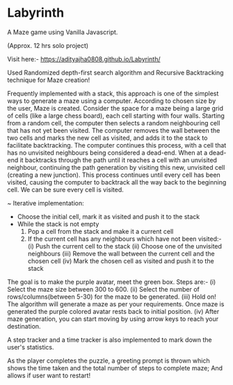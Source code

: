 # Labyrinth

A Maze game using Vanilla Javascript.

(Approx. 12 hrs solo project)

Visit here:- https://adityajha0808.github.io/Labyrinth/

Used Randomized depth-first search algorithm and Recursive Backtracking technique for Maze creation!

Frequently implemented with a stack, this approach is one of the simplest ways to generate a maze using a computer. According to chosen size by the user, Maze is created. Consider the space for a maze being a large grid of cells (like a large chess board), each cell starting with four walls. Starting from a random cell, the computer then selects a random neighbouring cell that has not yet been visited. The computer removes the wall between the two cells and marks the new cell as visited, and adds it to the stack to facilitate backtracking. The computer continues this process, with a cell that has no unvisited neighbours being considered a dead-end. When at a dead-end it backtracks through the path until it reaches a cell with an unvisited neighbour, continuing the path generation by visiting this new, unvisited cell (creating a new junction). This process continues until every cell has been visited, causing the computer to backtrack all the way back to the beginning cell. We can be sure every cell is visited.

~ Iterative implementation:

- Choose the initial cell, mark it as visited and push it to the stack
- While the stack is not empty
    1. Pop a cell from the stack and make it a current cell
    2. If the current cell has any neighbours which have not been visited:-
          (i) Push the current cell to the stack
          (ii) Choose one of the unvisited neighbours
          (iii) Remove the wall between the current cell and the chosen cell
          (iv) Mark the chosen cell as visited and push it to the stack
         
The goal is to make the purple avatar, meet the green box. Steps are:-
        (i) Select the maze size between 300 to 600.
        (ii) Select the number of rows/columns(between 5-30) for the maze to be generated.
        (iii) Hold on! The algorithm will generate a maze as per your requirements. Once maze is generated the purple colored avatar rests back to initial position.
        (iv) After maze generation, you can start moving by using arrow keys to reach your destination.
 
A step tracker and a time tracker is also implemented to mark down the user's statistics.

As the player completes the puzzle, a greeting prompt is thrown which shows the time taken and the total number of steps to complete maze; And allows if user want to restart!
